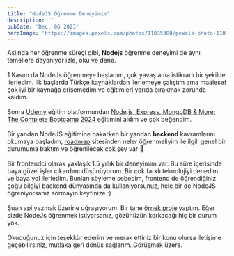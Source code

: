 ```yaml
---
title: "NodeJS Öğrenme Deneyimim"
description: ''
pubDate: 'Dec, 06 2023'
heroImage: 'https://images.pexels.com/photos/11035380/pexels-photo-11035380.jpeg?auto=compress&cs=tinysrgb&w=1260&h=750&dpr=1'
---
```


Aslında her öğrenme süreçi gibi, **Nodejs** öğrenme deneyimi de aynı temellere dayanıyor izle, oku ve dene. 
<br />
<br />
1 Kasım da NodeJs öğrenmeye başladım, çok yavaş ama istikrarlı bir şekilde ilerledim. İlk başlarda Türkçe kaynaklardan ilerlemeye çalıştım ama maalesef çok iyi bir kaynağa erişemedim ve eğitimleri yarıda bırakmak zorunda kaldım. 
<br />
<br />
Sonra <a href="udemy.com/" target="blank" class="text-blue-400">Udemy</a> eğitim platformundan
<a href="https://www.udemy.com/course/nodejs-express-mongodb-bootcamp/" target="blank" class="text-blue-400">Node.js, Express, MongoDB & More: The Complete Bootcamp 2024</a> eğitimini aldım ve çok beğendim. 
<br />
<br />
Bir yandan NodeJS eğitimine bakarken bir yandan **backend** kavramlarını okumaya başladım, <a href="https://roadmap.sh/nodejs" target="blank" class="text-blue-400">roadmap</a> sitesinden neler öğrenmeliyim ile ilgili genel bir durumuma baktım ve öğrenilecek çok şey var 🚀
<br />
<br />
Bir frontendci olarak yaklaşık 1.5 yıllık bir deneyimim var. Bu süre içerisinde baya güzel işler çıkardımı düşünüyorum. Bir çok farklı teknolojiyi denedim ve baya yol ilerledim. Bunları söyleme sebebim, frontend de öğrendiğiniz çoğu bilgiyi backend dünyasında da kullanıyorsunuz, hele bir de NodeJS öğreniyorsanız sormayın keyfinize :)
<br />
<br />
Şuan api yazmak üzerine uğraşıyorum. Bir tane <a href="https://github.com/yasinelbuz/blogApi" target="blank" class="text-blue-400">örnek proje</a> yaptım. Eğer sizde NodeJs öğrenmek istiyorsanız, gözünüzün korkacağı hiç bir durum yok.
<br />
<br />
Okuduğunuz için teşekkür ederim ve merak ettiniz bir konu olursa iletişime geçebilirsiniz, mutlaka geri dönüş sağlarım. Görüşmek üzere.  








